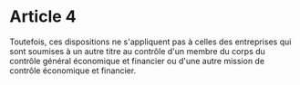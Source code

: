 # Article 4

Toutefois, ces dispositions ne s'appliquent pas à celles des entreprises qui sont soumises à un autre titre au contrôle d'un membre du corps du contrôle général économique et financier ou d'une autre mission de contrôle économique et financier.
